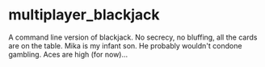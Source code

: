 # multiplayer_blackjack
A command line version of blackjack.
No secrecy, no bluffing, all the cards are on the table.
Mika is my infant son. He probably wouldn't condone gambling.
Aces are high (for now)...
